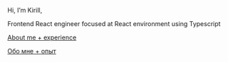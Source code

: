 Hi, I’m Kirill,

Frontend React engineer focused at React environment using Typescript

[About me + experience](https://launchtab-81b06.web.app/notes/cgVt9TLB20lWzrGV5uoV)

[Обо мне + опыт](https://launchtab-81b06.web.app/notes/AmL3yfq1O7xMaEGtIMsp)

<!---
curillaenator/curillaenator is a ✨ special ✨ repository because its `README.md` (this file) appears on your GitHub profile.
You can click the Preview link to take a look at your changes.
--->
